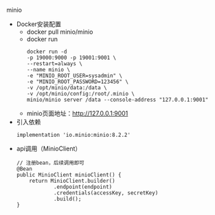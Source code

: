 minio
- Docker安装配置
    - docker pull minio/minio
    - docker run
        ```
        docker run -d
        -p 19000:9000 -p 19001:9001 \
        --restart=always \
        --name minio \
        -e "MINIO_ROOT_USER=sysadmin" \
        -e "MINIO_ROOT_PASSWORD=123456" \
        -v /opt/minio/data:/data \
        -v /opt/minio/config:/root/.minio \
        minio/minio server /data --console-address "127.0.0.1:9001"
      ```
    - minio页面地址：http://127.0.0.1:9001
- 引入依赖
    ```
    implementation 'io.minio:minio:8.2.2'
  ```
- api调用（MinioClient）
    ```
    // 注册bean，后续调用即可
    @Bean
    public MinioClient minioClient() {
        return MinioClient.builder()
                .endpoint(endpoint)
                .credentials(accessKey, secretKey)
                .build();
    }
    ```
